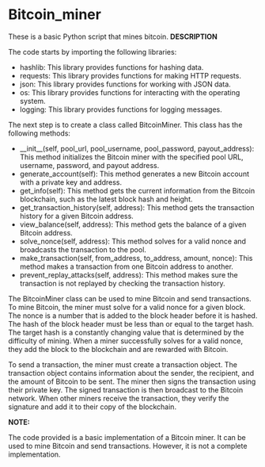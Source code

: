 # Bitcoin_miner
These is a basic Python script that mines bitcoin.
**DESCRIPTION**

The code starts by importing the following libraries:

- hashlib: This library provides functions for hashing data.
- requests: This library provides functions for making HTTP requests.
- json: This library provides functions for working with JSON data.
- os: This library provides functions for interacting with the operating system.
- logging: This library provides functions for logging messages.

The next step is to create a class called BitcoinMiner. This class has the following methods:

- \_\_init\_\_(self, pool\_url, pool\_username, pool\_password, payout\_address): This method initializes the Bitcoin miner with the specified pool URL, username, password, and payout address.
- generate\_account(self): This method generates a new Bitcoin account with a private key and address.
- get\_info(self): This method gets the current information from the Bitcoin blockchain, such as the latest block hash and height.
- get\_transaction\_history(self, address): This method gets the transaction history for a given Bitcoin address.
- view\_balance(self, address): This method gets the balance of a given Bitcoin address.
- solve\_nonce(self, address): This method solves for a valid nonce and broadcasts the transaction to the pool.
- make\_transaction(self, from\_address, to\_address, amount, nonce): This method makes a transaction from one Bitcoin address to another.
- prevent\_replay\_attacks(self, address): This method makes sure the transaction is not replayed by checking the transaction history.

The BitcoinMiner class can be used to mine Bitcoin and send transactions. To mine Bitcoin, the miner must solve for a valid nonce for a given block. The nonce is a number that is added to the block header before it is hashed. The hash of the block header must be less than or equal to the target hash. The target hash is a constantly changing value that is determined by the difficulty of mining. When a miner successfully solves for a valid nonce, they add the block to the blockchain and are rewarded with Bitcoin.

To send a transaction, the miner must create a transaction object. The transaction object contains information about the sender, the recipient, and the amount of Bitcoin to be sent. The miner then signs the transaction using their private key. The signed transaction is then broadcast to the Bitcoin network. When other miners receive the transaction, they verify the signature and add it to their copy of the blockchain.

**NOTE:**

The code provided is a basic implementation of a Bitcoin miner. It can be used to mine Bitcoin and send transactions. However, it is not a complete implementation.

